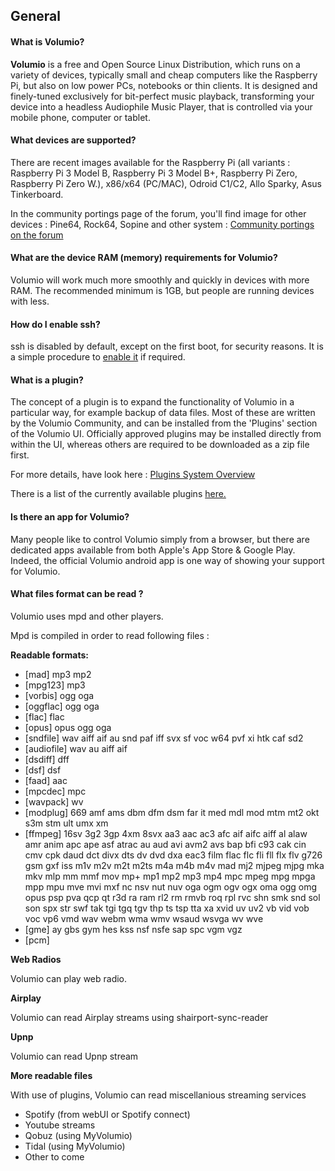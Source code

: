 ## General

#### What is Volumio?

__Volumio__ is a free and Open Source Linux Distribution, which runs on a variety of devices, typically small and cheap computers like the Raspberry Pi, but also on low power PCs, notebooks or thin clients. It is designed and finely-tuned exclusively for bit-perfect music playback, transforming your device into a headless Audiophile Music Player, that is controlled via your mobile phone, computer or tablet.

#### What devices are supported?

There are recent images available for the Raspberry Pi (all variants : Raspberry Pi 3 Model B, Raspberry Pi 3 Model B+, Raspberry Pi Zero, Raspberry Pi Zero W.), x86/x64 (PC/MAC), Odroid C1/C2, Allo Sparky, Asus Tinkerboard.

In the community portings page of the forum, you'll find image for other devices : Pine64, Rock64, Sopine and other system : <a href="https://community.volumio.org/c/community-portings/41">Community portings on the forum</a>

#### What are the device RAM (memory) requirements for Volumio?

Volumio will work much more smoothly and quickly in devices with more RAM.  The recommended minimum is 1GB, but people are running devices with less.

#### How do I enable ssh?

ssh is disabled by default, except on the first boot, for security reasons.  It is a simple procedure to <a href="https://volumio.github.io/docs/User_Manual/SSH.html">enable it</a> if required.

#### What is a plugin?

The concept of a plugin is to expand the functionality of Volumio in a particular way, for example backup of data files. Most of these are written by the Volumio Community, and can be installed from the 'Plugins' section of the Volumio UI.  Officially approved plugins may be installed directly from within the UI, whereas others are required to be downloaded as a zip file first.

For more details, have look here : [Plugins System Overview](https://volumio.github.io/docs/Plugin_System/Plugin_System_Overview.html)

There is a list of the currently available plugins <a href="https://community.volumio.org/t/volumio-plugins-collection/38741">here.</a>

#### Is there an app for Volumio?

Many people like to control Volumio simply from a browser, but there are dedicated apps available from both Apple's App Store & Google Play. Indeed, the official Volumio android app is one way of showing your support for Volumio.

#### What files format can be read ?

Volumio uses mpd and other players.

Mpd is compiled in order to read following files :

__Readable formats:__

 * [mad] mp3 mp2
 * [mpg123] mp3
 * [vorbis] ogg oga
 * [oggflac] ogg oga
 * [flac] flac
 * [opus] opus ogg oga
 * [sndfile] wav aiff aif au snd paf iff svx sf voc w64 pvf xi htk caf sd2
 * [audiofile] wav au aiff aif
 * [dsdiff] dff
 * [dsf] dsf
 * [faad] aac
 * [mpcdec] mpc
 * [wavpack] wv
 * [modplug] 669 amf ams dbm dfm dsm far it med mdl mod mtm mt2 okt s3m stm ult umx xm
 * [ffmpeg] 16sv 3g2 3gp 4xm 8svx aa3 aac ac3 afc aif aifc aiff al alaw amr anim apc ape asf atrac au aud avi avm2 avs bap bfi c93 cak cin cmv cpk daud dct divx dts dv dvd dxa eac3 film flac flc fli fll flx flv g726 gsm gxf iss m1v m2v m2t m2ts m4a m4b m4v mad mj2 mjpeg mjpg mka mkv mlp mm mmf mov mp+ mp1 mp2 mp3 mp4 mpc mpeg mpg mpga mpp mpu mve mvi mxf nc nsv nut nuv oga ogm ogv ogx oma ogg omg opus psp pva qcp qt r3d ra ram rl2 rm rmvb roq rpl rvc shn smk snd sol son spx str swf tak tgi tgq tgv thp ts tsp tta xa xvid uv uv2 vb vid vob voc vp6 vmd wav webm wma wmv wsaud wsvga wv wve
 * [gme] ay gbs gym hes kss nsf nsfe sap spc vgm vgz
 * [pcm]

__Web Radios__

Volumio can play web radio.

__Airplay__

Volumio can read Airplay streams using shairport-sync-reader

__Upnp__

Volumio can read Upnp stream

__More readable files__

With use of plugins, Volumio can read miscellanious streaming services

* Spotify (from webUI or Spotify connect)
* Youtube streams
* Qobuz (using MyVolumio)
* Tidal (using MyVolumio)
* Other to come
